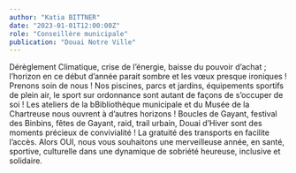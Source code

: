 ```yaml
---
author: "Katia BITTNER"
date: "2023-01-01T12:00:00Z"
role: "Conseillère municipale"
publication: "Douai Notre Ville"
---
```


Dérèglement Climatique, crise de l’énergie, baisse du pouvoir d’achat ; l’horizon en ce début d’année parait sombre et les vœux presque ironiques ! Prenons soin de nous ! Nos piscines, parcs et jardins,  équipements sportifs de plein air, le sport sur ordonnance sont autant de façons de s’occuper de soi ! Les ateliers de la bBibliothèque municipale et du Musée de la Chartreuse nous ouvrent à d’autres horizons ! Boucles de Gayant, festival des Binbins, fêtes de Gayant, raid, trail urbain, Douai d’Hiver sont des moments précieux de convivialité ! La gratuité des transports en facilite l’accès. Alors OUI, nous vous souhaitons une merveilleuse année, en santé, sportive, culturelle dans une dynamique de sobriété heureuse, inclusive et solidaire.
